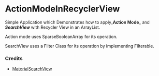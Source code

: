 # ActionModeInRecyclerView
Simple Application which Demonstrates how to apply_**Action Mode**_ and _**SearchView**_
with Recycler View in an ArrayList.

Action mode uses SparseBooleanArray for its operation.

SearchView uses a Filter Class for its operation by implementing Filterable.

### Credits
* [MaterialSearchView](https://github.com/MiguelCatalan/MaterialSearchView)
